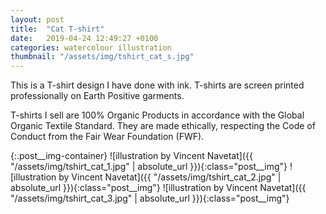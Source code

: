 ```yaml
---
layout: post
title:  "Cat T-shirt"
date:   2019-04-24 12:49:27 +0100
categories: watercolour illustration
thumbnail: "/assets/img/tshirt_cat_s.jpg"
---
```

This is a T-shirt design I have done with ink. T-shirts are screen printed professionally on Earth Positive garments.

T-shirts I sell are 100% Organic Products in accordance with the Global Organic Textile Standard. They are made ethically, respecting the Code of Conduct from the Fair Wear Foundation (FWF).

{:.post__img-container}
  ![illustration by Vincent Navetat]({{ "/assets/img/tshirt_cat_1.jpg" | absolute_url }}){:class="post__img"}
  ![illustration by Vincent Navetat]({{ "/assets/img/tshirt_cat_2.jpg" | absolute_url }}){:class="post__img"}
  ![illustration by Vincent Navetat]({{ "/assets/img/tshirt_cat_3.jpg" | absolute_url }}){:class="post__img"}
